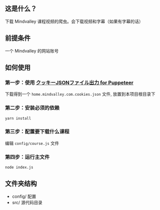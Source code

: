 ## 这是什么？
下载 Mindvalley 课程视频的爬虫。会下载视频和字幕（如果有字幕的话）

## 前提条件
一个 Mindvalley 的网站账号

## 如何使用

### 第一步：使用 [クッキーJSONファイル出力 for Puppeteer](https://chrome.google.com/webstore/detail/nmckokihipjgplolmcmjakknndddifde) 
下载得到一个 `home.mindvalley.com.cookies.json` 文件, 放置到本项目根目录下

### 第二步：安装必须的依赖
```bash
yarn install
```

### 第三步：配置要下载什么课程
编辑 `config/course.js` 文件

### 第四步：运行主文件
```bash
node index.js
```

## 文件夹结构
* config/ 配置
* src/ 源代码目录
